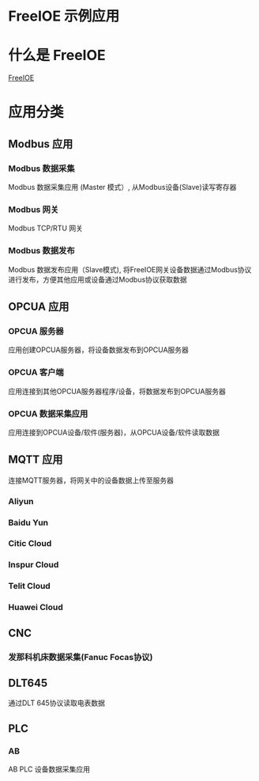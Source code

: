 FreeIOE 示例应用
=============================

# 什么是 FreeIOE

[FreeIOE](http://github.com/freeioe/freeioe)

# 应用分类


## Modbus 应用

### Modbus 数据采集

Modbus 数据采集应用 (Master 模式）, 从Modbus设备(Slave)读写寄存器

### Modbus 网关

Modbus TCP/RTU 网关

### Modbus 数据发布

Modbus 数据发布应用（Slave模式), 将FreeIOE网关设备数据通过Modbus协议进行发布，方便其他应用或设备通过Modbus协议获取数据


## OPCUA 应用

### OPCUA 服务器

应用创建OPCUA服务器，将设备数据发布到OPCUA服务器

### OPCUA 客户端

应用连接到其他OPCUA服务器程序/设备，将数据发布到OPCUA服务器

### OPCUA 数据采集应用

应用连接到OPCUA设备/软件(服务器)，从OPCUA设备/软件读取数据


## MQTT 应用

连接MQTT服务器，将网关中的设备数据上传至服务器

### Aliyun

### Baidu Yun

### Citic Cloud

### Inspur Cloud

### Telit Cloud

### Huawei Cloud


## CNC

### 发那科机床数据采集(Fanuc Focas协议)


## DLT645

通过DLT 645协议读取电表数据

## PLC

### AB

AB PLC 设备数据采集应用


